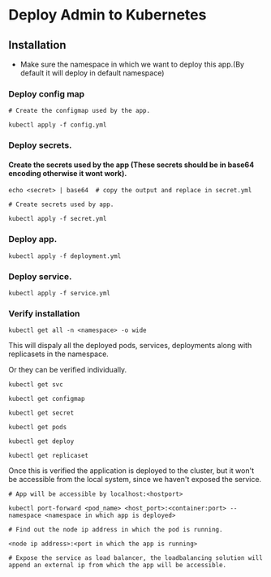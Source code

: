 # Deploy Admin to Kubernetes

## Installation

- Make sure the namespace in which we want to deploy this app.(By default it will deploy in default namespace)

### Deploy config map

```
# Create the configmap used by the app.

kubectl apply -f config.yml
```

### Deploy secrets.

#### Create the secrets used by the app (These secrets should be in base64 encoding otherwise it wont work).

```
echo <secret> | base64  # copy the output and replace in secret.yml

# Create secrets used by app.

kubectl apply -f secret.yml
```

### Deploy app.

```
kubectl apply -f deployment.yml
```

### Deploy service.

```
kubectl apply -f service.yml
```

### Verify installation

```
kubectl get all -n <namespace> -o wide

```

This will dispaly all the deployed pods, services, deployments along with replicasets in the namespace.

Or they can be verified individually.

```
kubectl get svc

kubectl get configmap

kubectl get secret

kubectl get pods

kubectl get deploy

kubectl get replicaset
```

Once this is verified the application is deployed to the cluster, but it won't be accessible from the local system, since we haven't exposed the service.

```
# App will be accessible by localhost:<hostport>

kubectl port-forward <pod_name> <host_port>:<container:port> --namespace <namespace in which app is deployed>
```

```
# Find out the node ip address in which the pod is running.

<node ip address>:<port in which the app is running>
```

```
# Expose the service as load balancer, the loadbalancing solution will append an external ip from which the app will be accessible.
```
